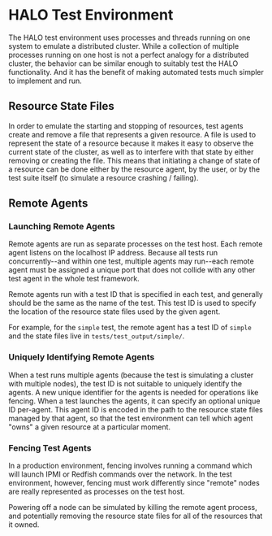 # HALO Test Environment

The HALO test environment uses processes and threads running on one system to emulate a distributed
cluster. While a collection of multiple processes running on one host is not a perfect analogy for a
distributed cluster, the behavior can be similar enough to suitably test the HALO functionality. And
it has the benefit of making automated tests much simpler to implement and run.

## Resource State Files

In order to emulate the starting and stopping of resources, test agents create and remove a file
that represents a given resource. A file is used to represent the state of a resource because it
makes it easy to observe the current state of the cluster, as well as to interfere with that state
by either removing or creating the file. This means that initiating a change of state of a resource
can be done either by the resource agent, by the user, or by the test suite itself (to simulate a
resource crashing / failing).

## Remote Agents

### Launching Remote Agents

Remote agents are run as separate processes on the test host. Each remote agent listens on the
localhost IP address. Because all tests run concurrently--and within one test, multiple agents
may run--each remote agent must be assigned a unique port that does not collide with any other
test agent in the whole test framework.

Remote agents run with a test ID that is specified in each test, and generally should be the same
as the name of the test. This test ID is used to specify the location of the resource state files
used by the given agent.

For example, for the `simple` test, the remote agent has a test ID of `simple` and the state files
live in `tests/test_output/simple/`.

### Uniquely Identifying Remote Agents

When a test runs multiple agents (because the test is simulating a cluster with multiple nodes), the
test ID is not suitable to uniquely identify the agents. A new unique identifier for the agents is
needed for operations like fencing. When a test launches the agents, it can specify an optional
unique ID per-agent. This agent ID is encoded in the path to the resource state files managed
by that agent, so that the test environment can tell which agent "owns" a given resource at a
particular moment.

### Fencing Test Agents

In a production environment, fencing involves running a command which will launch IPMI or Redfish
commands over the network. In the test environment, however, fencing must work differently since
"remote" nodes are really represented as processes on the test host.

Powering off a node can be simulated by killing the remote agent process, and potentially removing
the resource state files for all of the resources that it owned.
